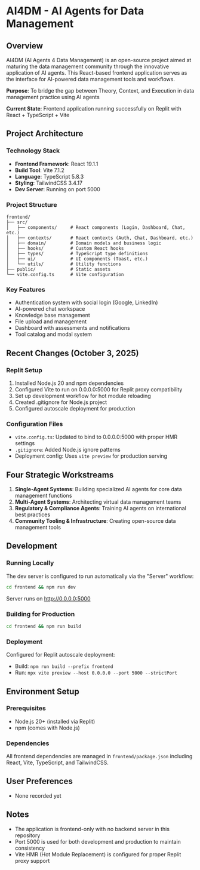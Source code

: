 # AI4DM - AI Agents for Data Management

## Overview
AI4DM (AI Agents 4 Data Management) is an open-source project aimed at maturing the data management community through the innovative application of AI agents. This React-based frontend application serves as the interface for AI-powered data management tools and workflows.

**Purpose**: To bridge the gap between Theory, Context, and Execution in data management practice using AI agents

**Current State**: Frontend application running successfully on Replit with React + TypeScript + Vite

## Project Architecture

### Technology Stack
- **Frontend Framework**: React 19.1.1
- **Build Tool**: Vite 7.1.2
- **Language**: TypeScript 5.8.3
- **Styling**: TailwindCSS 3.4.17
- **Dev Server**: Running on port 5000

### Project Structure
```
frontend/
├── src/
│   ├── components/     # React components (Login, Dashboard, Chat, etc.)
│   ├── contexts/       # React contexts (Auth, Chat, Dashboard, etc.)
│   ├── domain/         # Domain models and business logic
│   ├── hooks/          # Custom React hooks
│   ├── types/          # TypeScript type definitions
│   ├── ui/             # UI components (Toast, etc.)
│   └── utils/          # Utility functions
├── public/             # Static assets
└── vite.config.ts      # Vite configuration
```

### Key Features
- Authentication system with social login (Google, LinkedIn)
- AI-powered chat workspace
- Knowledge base management
- File upload and management
- Dashboard with assessments and notifications
- Tool catalog and modal system

## Recent Changes (October 3, 2025)

### Replit Setup
1. Installed Node.js 20 and npm dependencies
2. Configured Vite to run on 0.0.0.0:5000 for Replit proxy compatibility
3. Set up development workflow for hot module reloading
4. Created .gitignore for Node.js project
5. Configured autoscale deployment for production

### Configuration Files
- `vite.config.ts`: Updated to bind to 0.0.0.0:5000 with proper HMR settings
- `.gitignore`: Added Node.js ignore patterns
- Deployment config: Uses `vite preview` for production serving

## Four Strategic Workstreams

1. **Single-Agent Systems**: Building specialized AI agents for core data management functions
2. **Multi-Agent Systems**: Architecting virtual data management teams
3. **Regulatory & Compliance Agents**: Training AI agents on international best practices
4. **Community Tooling & Infrastructure**: Creating open-source data management tools

## Development

### Running Locally
The dev server is configured to run automatically via the "Server" workflow:
```bash
cd frontend && npm run dev
```
Server runs on http://0.0.0.0:5000

### Building for Production
```bash
cd frontend && npm run build
```

### Deployment
Configured for Replit autoscale deployment:
- Build: `npm run build --prefix frontend`
- Run: `npx vite preview --host 0.0.0.0 --port 5000 --strictPort`

## Environment Setup

### Prerequisites
- Node.js 20+ (installed via Replit)
- npm (comes with Node.js)

### Dependencies
All frontend dependencies are managed in `frontend/package.json` including React, Vite, TypeScript, and TailwindCSS.

## User Preferences
- None recorded yet

## Notes
- The application is frontend-only with no backend server in this repository
- Port 5000 is used for both development and production to maintain consistency
- Vite HMR (Hot Module Replacement) is configured for proper Replit proxy support
